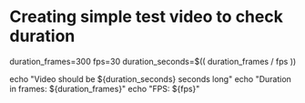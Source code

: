 # Creating simple test video to check duration

duration_frames=300
fps=30
duration_seconds=$(( duration_frames / fps ))

echo "Video should be ${duration_seconds} seconds long"
echo "Duration in frames: ${duration_frames}"
echo "FPS: ${fps}"
